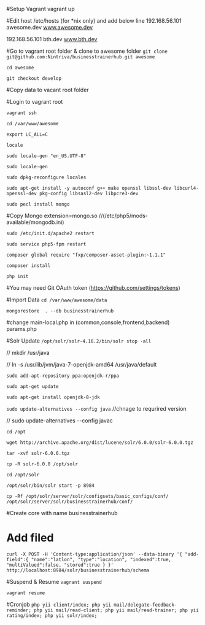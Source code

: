 #Setup Vagrant
vagrant up

#Edit host  /etc/hosts (for *nix only)  and add below line
192.168.56.101  awesome.dev www.awesome.dev

192.168.56.101  bth.dev www.bth.dev


#Go to vagrant root folder & clone to awesome folder
`git clone git@github.com:Nintriva/businesstrainerhub.git awesome`

`cd awesome`

`git checkout develop`

#Copy data to vacant root folder


#Login to vagrant root

`vagrant ssh`

`cd /var/www/awesome`

`export LC_ALL=C`

`locale`

`sudo locale-gen "en_US.UTF-8"`

`sudo locale-gen`

`sudo dpkg-reconfigure locales`

`sudo apt-get install -y autoconf g++ make openssl libssl-dev libcurl4-openssl-dev pkg-config libsasl2-dev libpcre3-dev`

`sudo pecl install mongo`

#Copy Mongo
extension=mongo.so //(/etc/php5/mods-available/mongodb.ini)

`sudo /etc/init.d/apache2 restart`

`sudo service php5-fpm restart`

`composer global require "fxp/composer-asset-plugin:~1.1.1"`

`composer install`

`php init`


#You may need Git OAuth token (https://github.com/settings/tokens)

#Import Data
`cd /var/www/awesome/data`

`mongorestore  . --db businesstrainerhub`

#change 
main-local.php in (common,console,frontend,backend) 
params.php 

#Solr Update
`/opt/solr/solr-4.10.2/bin/solr stop -all`

// mkdir /usr/java

// ln -s /usr/lib/jvm/java-7-openjdk-amd64 /usr/java/default

`sudo add-apt-repository ppa:openjdk-r/ppa`

`sudo apt-get update`

`sudo apt-get install openjdk-8-jdk`

`sudo update-alternatives --config java` //chnage to requrired version

// sudo update-alternatives --config javac

`cd /opt`

`wget http://archive.apache.org/dist/lucene/solr/6.0.0/solr-6.0.0.tgz`

`tar -xvf solr-6.0.0.tgz`

`cp -R solr-6.0.0 /opt/solr`

`cd /opt/solr`

`/opt/solr/bin/solr start -p 8984`

`cp -Rf /opt/solr/server/solr/configsets/basic_configs/conf/ /opt/solr/server/solr/businesstrainerhub/conf/`

#Create core with name businesstrainerhub 
# Add filed 
`curl -X POST -H 'Content-type:application/json' --data-binary '{
  "add-field":{
     "name":"latlon",
     "type":"location",
     "indexed":true,
     "multiValued":false,
     "stored":true }
}' http://localhost:8984/solr/businesstrainerhub/schema`

#Suspend & Resume
`vagrant suspend`

`vagrant resume`

#Cronjob
`php yii client/index; php yii mail/delegate-feedback-reminder; php yii mail/read-client; php yii mail/read-trainer; php yii rating/index; php yii solr/index;`

